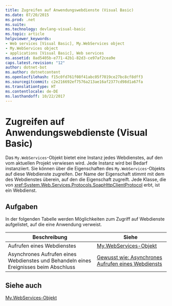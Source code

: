 ```yaml
---
title: Zugreifen auf Anwendungswebdienste (Visual Basic)
ms.date: 07/20/2015
ms.prod: .net
ms.suite: 
ms.technology: devlang-visual-basic
ms.topic: article
helpviewer_keywords:
- Web services [Visual Basic], My.WebServices object
- My.WebServices object
- applications [Visual Basic], Web services
ms.assetid: 8ad5405b-e771-42b1-82d3-ce97af2cea9e
caps.latest.revision: "12"
author: dotnet-bot
ms.author: dotnetcontent
ms.openlocfilehash: f15c0fd761f08f41abc05f7019ce27bc8cf8dff3
ms.sourcegitcommit: c2e216692ef7576a213ae16af2377cd98d1a67fa
ms.translationtype: HT
ms.contentlocale: de-DE
ms.lasthandoff: 10/22/2017
---
```

# <a name="accessing-application-web-services-visual-basic"></a>Zugreifen auf Anwendungswebdienste (Visual Basic)
Das `My.WebServices`-Objekt bietet eine Instanz jedes Webdienstes, auf den vom aktuellen Projekt verwiesen wird. Jede Instanz wird bei Bedarf instanziiert. Sie können über die Eigenschaften des `My.WebServices`-Objekts auf diese Webdienste zugreifen. Der Name der Eigenschaft stimmt mit dem des Webdienstes überein, auf den die Eigenschaft zugreift. Jede Klasse, die von <xref:System.Web.Services.Protocols.SoapHttpClientProtocol> erbt, ist ein Webdienst.  
  
## <a name="tasks"></a>Aufgaben  
 In der folgenden Tabelle werden Möglichkeiten zum Zugriff auf Webdienste aufgelistet, auf die eine Anwendung verweist.  
  
|Beschreibung|Siehe|  
|---|---|   
|Aufrufen eines Webdienstes|[My.WebServices-Objekt](../../../visual-basic/language-reference/objects/my-webservices-object.md)|  
|Asynchrones Aufrufen eines Webdienstes und Behandeln eines Ereignisses beim Abschluss|[Gewusst wie: Asynchrones Aufrufen eines Webdiensts](../../../visual-basic/developing-apps/programming/how-to-call-a-web-service-asynchronously.md)|  
  
## <a name="see-also"></a>Siehe auch  
 [My.WebServices-Objekt](../../../visual-basic/language-reference/objects/my-webservices-object.md)
